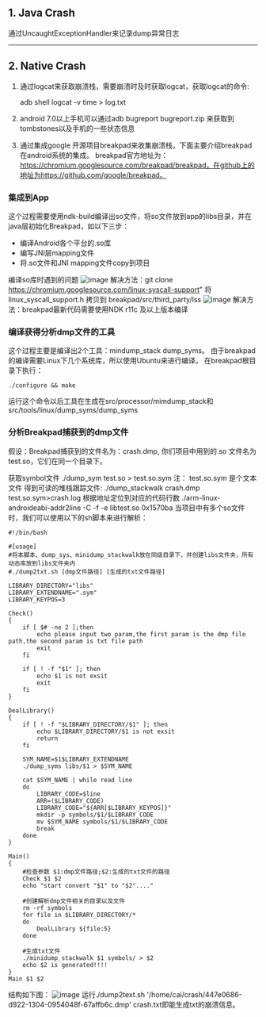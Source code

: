 ## 1. Java Crash
通过UncaughtExceptionHandler来记录dump异常日志

---

## 2. Native Crash
1. 通过logcat来获取崩溃栈，需要崩溃时及时获取logcat，获取logcat的命令:

    adb shell logcat -v time > log.txt

2. android 7.0以上手机可以通过adb bugreport bugreport.zip 来获取到tombstones以及手机的一些状态信息
3. 通过集成google 开源项目breakpad来收集崩溃栈，下面主要介绍breakpad在android系统的集成。
breakpad官方地址为：https://chromium.googlesource.com/breakpad/breakpad，在github上的地址为https://github.com/google/breakpad。
###  集成到App
这个过程需要使用ndk-build编译出so文件，将so文件放到app的libs目录，并在java层初始化Breakpad，如以下三步：
- 编译Android各个平台的.so库
- 编写JNI层mapping文件
- 将.so文件和JNI mapping文件copy到项目

编译so库时遇到的问题
![image](C:\Android\笔记\1.png)
解决方法：git clone https://chromium.googlesource.com/linux-syscall-support"
将 linux_syscall_support.h 拷贝到 breakpad/src/third_party/lss
![image](C:\Android\笔记\2.png)
解决方法：breakpad最新代码需要使用NDK r11c 及以上版本编译

###  编译获得分析dmp文件的工具
这个过程主要是编译出2个工具：mindump_stack dump_syms。
由于breakpad的编译需要Linux下几个系统库，所以使用Ubuntu来进行编译。
在breakpad根目录下执行：

```
./configure && make
```
运行这个命令以后工具在生成在src/processor/mimdump_stack和src/tools/linux/dump_syms/dump_syms

###  分析Breakpad捕获到的dmp文件
假设：Breakpad捕获到的文件名为：crash.dmp, 你们项目中用到的.so 文件名为test.so，它们在同一个目录下。

获取symbol文件
./dump_sym test.so > test.so.sym
注： test.so.sym 是个文本文件
得到可读的堆栈跟踪文件: ./dump_stackwalk crash.dmp test.so.sym>crash.log
根据地址定位到对应的代码行数
./arm-linux-androideabi-addr2line -C -f -e libtest.so 0x1570ba
当项目中有多个so文件时，我们可以使用以下的sh脚本来进行解析：

```
#!/bin/bash  
  
#[usage]  
#将本脚本、dump_sys、minidump_stackwalk放在同级目录下，并创建libs文件夹，所有动态库放到libs文件夹内  
#./dump2txt.sh [dmp文件路径] [生成的txt文件路径]  
  
LIBRARY_DIRECTORY="libs"  
LIBRARY_EXTENDNAME=".sym"  
LIBRARY_KEYPOS=3  
  
Check()  
{  
    if [ $# -ne 2 ];then  
        echo please input two param,the first param is the dmp file path,the second param is txt file path  
        exit  
    fi  
  
    if [ ! -f "$1" ]; then  
        echo $1 is not exsit  
        exit  
    fi  
}  
  
DealLibrary()  
{  
    if [ ! -f "$LIBRARY_DIRECTORY/$1" ]; then  
        echo $LIBRARY_DIRECTORY/$1 is not exsit  
        return  
    fi  
  
    SYM_NAME=$1$LIBRARY_EXTENDNAME  
    ./dump_syms libs/$1 > $SYM_NAME  
      
    cat $SYM_NAME | while read line  
    do  
        LIBRARY_CODE=$line  
        ARR=($LIBRARY_CODE)  
        LIBRARY_CODE="${ARR[$LIBRARY_KEYPOS]}"  
        mkdir -p symbols/$1/$LIBRARY_CODE  
        mv $SYM_NAME symbols/$1/$LIBRARY_CODE  
        break  
    done  
}  
  
Main()  
{  
    #检查参数 $1:dmp文件路径;$2:生成的txt文件的路径  
    Check $1 $2  
    echo "start convert "$1" to "$2"...."  
  
    #创建解析dmp文件相关的目录以及文件  
    rm -rf symbols  
    for file in $LIBRARY_DIRECTORY/*  
    do  
        DealLibrary ${file:5}  
    done  
  
    #生成txt文件  
    ./minidump_stackwalk $1 symbols/ > $2  
    echo $2 is generated!!!!  
}  
Main $1 $2  
```
结构如下图：
![image](C:\Android\笔记\3.png)
运行./dump2text.sh '/home/cai/crash/447e0686-d922-1304-0954048f-67affb6c.dmp' crash.txt即能生成txt的崩溃信息。


